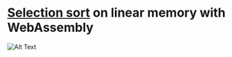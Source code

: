 # [Selection sort](https://en.wikipedia.org/wiki/Selection_sort) on linear memory with WebAssembly

![Alt Text](https://upload.wikimedia.org/wikipedia/commons/9/94/Selection-Sort-Animation.gif)
